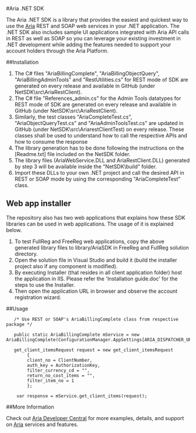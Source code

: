 #Aria .NET SDK

The Aria .NET SDK is a library that provides the easiest and quickest way to use the [Aria](http://www.ariasystems.com/) REST and SOAP web services in your .NET application. The .NET SDK also includes sample UI applications integrated with Aria API calls in REST as well as SOAP so you can leverage your existing investment in .NET development while adding the features needed to support your account holders through the Aria Platform.

##Installation

1. The C# files "AriaBillingComplete", "AriaBillingObjectQuery", "AriaBillingAdminTools" and "RestUtilities.cs" for REST mode of SDK are generated on every release and available in GitHub (under NetSDK\src\AriaRestClient).
2. The C# file "References_admin.cs" for the Admin Tools datatypes for REST mode of SDK are generated on every release and available in GitHub (under NetSDK\src\AriaRestClient).
3. Similarly, the test classes "AriaCompleteTest.cs", "AriaObjectQueryTest.cs" and "AriaAdminToolsTest.cs" are updated in GitHub (under NetSDK\src\AriarestClientTest) on every release. These classes shall be used to understand how to call the respective APIs and how to consume the response
4. The library generation has to be done following the instructions on the [Readme.txt] file included on the NetSDK folder.
5. The library files (AriaWebService.DLL and AriaRestClient.DLL) generated by step 3 will be available inside the "NetSDK\build" folder.
6. Import these DLLs to your own .NET project and call the desired API in REST or SOAP mode by using the corresponding "AriaCompleteTest" class.

## Web app installer
The repository also has two web applications that explains how these SDK libraries can be used in web applications. The usage of it is explained below.

1.	To test FullReg and FreeReg web applications, copy the above generated library files to library/AriaSDK in FreeReg and FullReg solution directory.
2.	Open the solution file in Visual Studio and build it (build the installer project also if any component is modified).
3.	By executing Installer (that resides in all client application folder) host the application in IIS. Please refer the 'Installation guide.doc' for the steps to use the Installer.
4.	Then open the application URL in browser and observe the account registration wizard.

##Usage

       /* Use REST or SOAP's AriaBillingComplete class from respective package */

       public static AriaBillingComplete mService = new AriaBillingComplete(ConfigurationManager.AppSettings[ARIA_DISPATCHER_URL]);

       get_client_itemsRequest request = new get_client_itemsRequest
            {
            client_no = ClientNumber,
            auth_key = AuthorizationKey,
            filter_currency_cd = "",
            return_no_cost_items = "",
            filter_item_no = 1
            };

        var response = mService.get_client_items(request);


##More Information

Check out [Aria Developer Central](http://developer.ariasystems.net) for more examples, details, and support on [Aria](http://www.ariasystems.com/) services and features.
